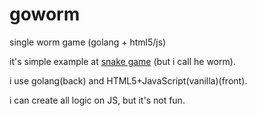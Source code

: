 # goworm
single worm game (golang + html5/js)

it's simple example at [snake game](https://en.wikipedia.org/wiki/Snake_(video_game_genre)) (but i call he worm).

i use golang(back) and HTML5+JavaScript(vanilla)(front).

i can create all logic on JS, but it's not fun.

